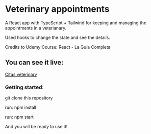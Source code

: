 # Veterinary appointments

A React app with TypeScript + Tailwind for keeping and managing the appointments in a veterianary.

Used hooks to change the state and see the details.

Credits to Udemy Course: React - La Guía Completa

## You can see it live:

[Citas veterinary](https://main--veterinay-appointments.netlify.app)


### Getting started:

git clone this repository

run: npm install

run: npm start

And you will be ready to use it!